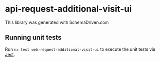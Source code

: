 
# api-request-additional-visit-ui

This library was generated with SchemaDriven.com

## Running unit tests

Run `nx test web-request-additional-visit-ui` to execute the unit tests via [Jest](https://jestjs.io).

